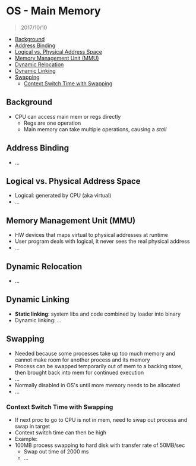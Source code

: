 # OS - Main Memory

> 2017/10/10

<!-- vim-markdown-toc GFM -->
* [Background](#background)
* [Address Binding](#address-binding)
* [Logical vs. Physical Address Space](#logical-vs-physical-address-space)
* [Memory Management Unit (MMU)](#memory-management-unit-mmu)
* [Dynamic Relocation](#dynamic-relocation)
* [Dynamic Linking](#dynamic-linking)
* [Swapping](#swapping)
	* [Context Switch Time with Swapping](#context-switch-time-with-swapping)

<!-- vim-markdown-toc -->

## Background

- CPU can access main mem or regs directly
	- Regs are one operation
	- Main memory can take multiple operations, causing a *stall*

## Address Binding

- ...

## Logical vs. Physical Address Space

- Logical: generated by CPU (aka virtual)
- ...

## Memory Management Unit (MMU)

- HW devices that maps virtual to physical addresses at runtime
- User program deals with logical, it never sees the real physical address
- ...

## Dynamic Relocation

- ...

## Dynamic Linking

- **Static linking**: system libs and code combined by loader into binary
- Dynamic linking: ...

## Swapping

- Needed because some processes take up too much memory and cannot make room for another process and its memory
- Process can be swapped temporarily out of mem to a backing store, then brought back into mem for continued execution
- ...
- Normally disabled in OS's until more memory needs to be allocated
- ...

### Context Switch Time with Swapping

- If next proc to go to CPU is not in mem, need to swap out process and swap in target
- Context switch time can then be high
- Example:
- 100MB process swapping to hard disk with transfer rate of 50MB/sec
	- Swap out time of 2000 ms
	- ...


